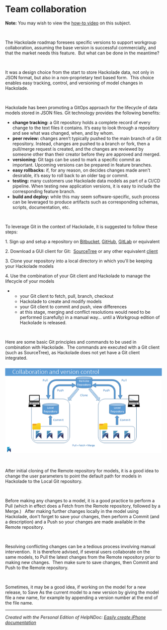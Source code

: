 # Team collaboration

**Note:** You may wish to view the [how-to video](<https://hackolade.com/videos.html#collaboration> "target=\"\_blank\"") on this subject.

&nbsp;

The Hackolade roadmap foresees specific versions to support workgroup collaboration, assuming the base version is successful commercially, and that the market needs this feature.&nbsp; But what can be done in the meantime?

&nbsp;

It was a design choice from the start to store Hackolade data, not only in JSON format, but also in a non-proprietary text based form.&nbsp; This choice enables easy tracking, control, and versioning of model changes in Hackolade.

&nbsp;

Hackolade has been promoting a GitOps approach for the lifecycle of data models stored in JSON files. Git technology provides the following benefits:

* **change tracking:** a Git repository holds a complete record of every change to the text files it contains. It’s easy to look through a repository and see what was changed, when, and by whom.
* **peer review:** changes aren’t typically pushed to the main branch of a Git repository. Instead, changes are pushed to a branch or fork, then a pull/merge request is created, and the changes are reviewed by someone other than their creator before they are approved and merged.
* **versioning:** Git tags can be used to mark a specific commit as important. Upcoming versions can be prepared in feature branches.
* **easy rollbacks:** if, for any reason, on decides changes made aren't desirable, it’s easy to roll back to an older tag or commit.
* **testing:** many customers use Hackolade data models as part of a CI/CD pipeline. When testing new application versions, it is easy to include the corresponding feature branch.
* **build and deploy:** while this may seem software-specific, such process can be leveraged to produce artifacts such as corresponding schemas, scripts, documentation, etc.

&nbsp;

To leverage Git in the context of Hackolade, it is suggested to follow these steps:

&#49;. Sign up and setup a repository on [Bitbucket](<https://bitbucket.org/> "target=\"\_blank\""), [GitHub](<http://github.com> "target=\"\_blank\""), [GitLab](<https://gitlab.com/> "target=\"\_blank\"") or equivalent

&#50;. Download a GUI client for Git:&nbsp; [SourceTree](<https://www.atlassian.com/software/sourcetree> "target=\"\_blank\"") or any other equivalent [client](<http://git-scm.com/downloads/guis> "target=\"\_blank\"")&nbsp;

&#51;. Clone your repository into a local directory in which you'll be keeping your Hackolade models

&#52;. Use the combination of your Git client and Hackolade to manage the lifecycle of your models

* &nbsp;
  * your Git client to fetch, pull, branch, checkout
  * Hackolade to create and modify models
  * your Git client to commit and push, view differences
  * at this stage, merging and conflict resolutions would need to be performed (carefully) in a manual way... until a Workgroup edition of Hackolade is released.

&nbsp;

Here are some basic Git principles and commands to be used in combination with Hackolade.&nbsp; The commands are executed with a Git client (such as SourceTree), as Hackolade does not yet have a Git client integrated.

![Image](<lib/Git%20workflow.png>)

&nbsp;

After initial cloning of the Remote repository for models, it is a good idea to change the user parameters to point the default path for models in Hackolade to the Local Git repository.

&nbsp;

Before making any changes to a model, it is a good practice to perform a Pull (which in effect does a Fetch from the Remote repository, followed by a Merge.) &nbsp; After making further changes locally in the model using Hackolade, don't forget to save your changes, then perform a Commit (and a description) and a Push so your changes are made available in the Remote repository.

&nbsp;

Resolving conflicting changes can be a tedious process involving manual intervention.&nbsp; It is therefore advised, if several users collaborate on the same models, to Pull the latest changes from the Remote repository prior to making new changes.&nbsp; Then make sure to save changes, then Commit and Push to the Remote repository.

&nbsp;

Sometimes, it may be a good idea, if working on the model for a new release, to Save As the current model to a new version by giving the model file a new name, for example by appending a version number at the end of the file name.


***
_Created with the Personal Edition of HelpNDoc: [Easily create iPhone documentation](<https://www.helpndoc.com/feature-tour/iphone-website-generation>)_
